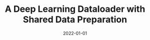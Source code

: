 ---
title: "A Deep Learning Dataloader with Shared Data Preparation"
collection: publications
permalink: /publication/2022-01-01
date: 2022-01-01
category: conferences
venue: 'Advances in Neural Information Processing Systems'
citation: 'Xie, Jian; Xu, Jingwei; Wang, Guochang; Yao, Yuan; Li, Zenan; Cao, Chun; Tong, Hanghang;. (2022). A Deep Learning Dataloader with Shared Data Preparation. Advances in Neural Information Processing Systems. Vol. 35.0. pp. 17146-17156'
---
